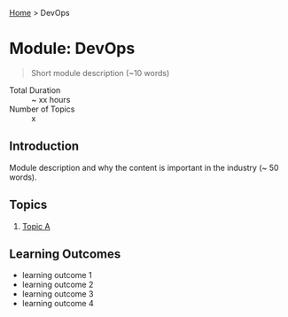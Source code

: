 [Home](../index.md) > DevOps

# Module: DevOps

> Short module description (~10 words)

<dl>
<dt>Total Duration</dt>
<dd>~ xx hours</dd>
<dt>Number of Topics</dt>
<dd>x</dd>
</dl>

## Introduction

Module description and why the content is important in the industry (~ 50 words).

## Topics

1. [Topic A](./01-topic-a.md)


## Learning Outcomes

- learning outcome 1
- learning outcome 2
- learning outcome 3
- learning outcome 4
